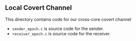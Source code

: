 ## Local Covert Channel

This directory contains code for our cross-core covert channel

- `sender_epoch.c` is source code for the sender.
- `receiver_epoch.c` is source code for the receiver.

